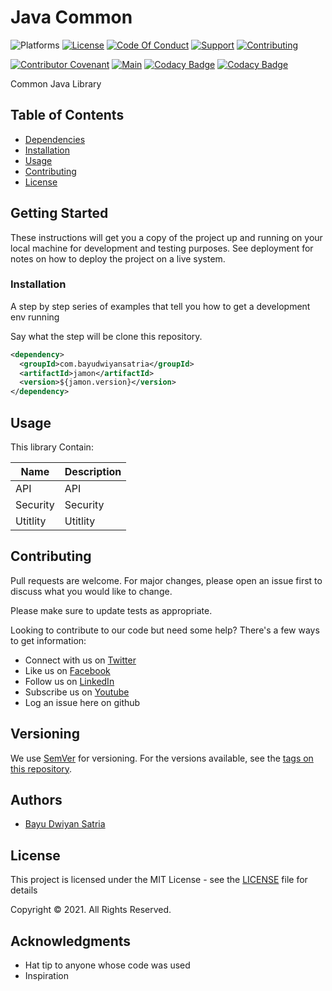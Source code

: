 # Java Common

![Platforms](https://img.shields.io/badge/%20Platforms-Windows%20/%20Linux-blue.svg?style=flat-square")
[![License](https://img.shields.io/badge/%20Licence-MIT-green.svg?style=flat-square)](LICENSE.md)
[![Code Of Conduct](https://img.shields.io/badge/Community-Code%20of%20Conduct-orange.svg?style=flat-squre)](CODE_OF_CONDUCT.md)
[![Support](https://img.shields.io/badge/Community-Support-red.svg?style=flat-square)](SUPPORT.md)
[![Contributing](https://img.shields.io/badge/%20Community-Contribution-yellow.svg?style=flat-square)](CONTRIBUTING.md)

[![Contributor Covenant](https://img.shields.io/badge/Contributor%20Covenant-v1.4%20adopted-ff69b4.svg)](CODE_OF_CONDUCT.md)
[![Main](https://github.com/bayudwiyansatria/jamon/actions/workflows/main.yml/badge.svg)](https://github.com/bayudwiyansatria/jamon/actions/workflows/main.yml)
[![Codacy Badge](https://api.codacy.com/project/badge/Grade/3506ea26fd61486a8110859b325dbea6)](https://app.codacy.com/gh/bayudwiyansatria/jamon?utm_source=github.com&utm_medium=referral&utm_content=bayudwiyansatria/jamon&utm_campaign=Badge_Grade_Settings)
[![Codacy Badge](https://app.codacy.com/project/badge/Coverage/3b8c8c31a0004cf1afbfdd06b739577c)](https://www.codacy.com/gh/bayudwiyansatria/jamon/dashboard?utm_source=github.com&utm_medium=referral&utm_content=bayudwiyansatria/jamon&utm_campaign=Badge_Coverage)

Common Java Library

## Table of Contents

* [Dependencies](#dependencies)
* [Installation](#installation)
* [Usage](#usage)
* [Contributing](#contributing)
* [License](#license)

## Getting Started

These instructions will get you a copy of the project up and running on your local machine for
development and testing purposes. See deployment for notes on how to deploy the project on a live
system.

### Installation

A step by step series of examples that tell you how to get a development env running

Say what the step will be clone this repository.

```xml
<dependency>
  <groupId>com.bayudwiyansatria</groupId>
  <artifactId>jamon</artifactId>
  <version>${jamon.version}</version>
</dependency>
```

## Usage

This library Contain:

| Name | Description |
| --- | ---------- |
| API | API |
| Security | Security |
| Utitlity | Utitlity |

## Contributing

Pull requests are welcome. For major changes, please open an issue first to discuss what you would
like to change.

Please make sure to update tests as appropriate.

Looking to contribute to our code but need some help? There's a few ways to get information:

* Connect with us on [Twitter](https://twitter.com/bayudsatria)
* Like us on [Facebook](https://facebook.com/PBayuDSatria)
* Follow us on [LinkedIn](https://linkedin.com/in/bayudwiyansatria)
* Subscribe us on [Youtube](https://youtube.com/channel/UCihxWj1rtheK73mGdrf0OiA)
* Log an issue here on github

## Versioning

We use [SemVer](http://semver.org/) for versioning. For the versions available, see
the [tags on this repository](https://github.com/bayudwiyansatria/Development-And-Operations/tags).

## Authors

- [Bayu Dwiyan Satria](https://github.com/bayudwiyansatria)

## License

This project is licensed under the MIT License - see the [LICENSE](LICENSE) file for details

<p> Copyright &copy; 2021. All Rights Reserved.

## Acknowledgments

* Hat tip to anyone whose code was used
* Inspiration
